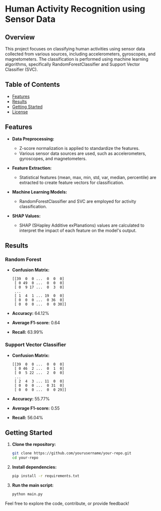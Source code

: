 # Human Activity Recognition using Sensor Data

## Overview

This project focuses on classifying human activities using sensor data collected from various sources, including accelerometers, gyroscopes, and magnetometers. The classification is performed using machine learning algorithms, specifically RandomForestClassifier and Support Vector Classifier (SVC).

## Table of Contents

- [Features](#features)
- [Results](#results)
- [Getting Started](#getting-started)
- [License](#license)

## Features

- **Data Preprocessing:**
  - Z-score normalization is applied to standardize the features.
  - Various sensor data sources are used, such as accelerometers, gyroscopes, and magnetometers.

- **Feature Extraction:**
  - Statistical features (mean, max, min, std, var, median, percentile) are extracted to create feature vectors for classification.

- **Machine Learning Models:**
  - RandomForestClassifier and SVC are employed for activity classification.

- **SHAP Values:**
  - SHAP (SHapley Additive exPlanations) values are calculated to interpret the impact of each feature on the model's output.

## Results

### Random Forest

- **Confusion Matrix:**
  ```
  [[39  0  0 ...  0  0  0]
   [ 0 49  0 ...  0  0  0]
   [ 0  9 17 ...  0  3  0]
   ...
   [ 1  4  1 ... 19  0  0]
   [ 0  0  0 ...  0 36  0]
   [ 0  0  0 ...  0  0 30]]
  ```

- **Accuracy:** 64.12%
- **Average F1-score:** 0.64
- **Recall:** 63.99%

### Support Vector Classifier

- **Confusion Matrix:**
  ```
  [[39  0  0 ...  0  0  0]
   [ 0 46  2 ...  0  1  0]
   [ 0  5 22 ...  2  0  0]
   ...
   [ 2  4  3 ... 11  0  0]
   [ 0  0  0 ...  0 31  0]
   [ 0  0  0 ...  0  0 29]]
  ```

- **Accuracy:** 55.77%
- **Average F1-score:** 0.55
- **Recall:** 56.04%

## Getting Started

1. **Clone the repository:**
   ```bash
   git clone https://github.com/yourusername/your-repo.git
   cd your-repo
   ```

2. **Install dependencies:**
   ```bash
   pip install -r requirements.txt
   ```

3. **Run the main script:**
   ```bash
   python main.py
   ```

Feel free to explore the code, contribute, or provide feedback!


